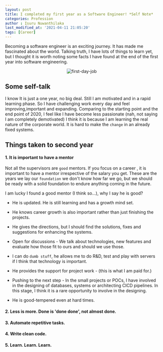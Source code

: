 ```yaml
---
layout: post
title: I completed my first year as a Software Engineer! *Self Note*
categories: Profession
author : Isuru Nuwanthilaka
last_modified_at: '2021-04-11 21:05:20'
tags: [Career]
---
```


Becoming a software engineer is an exciting journey. It has made me fascinated about the world. Talking truth, I have
lots of things to learn yet, but I thought it is worth noting some facts I have found at the end of the first year into
software engineering.

<p align="center">
  <img src="{{ site.url }}/assets/img/first-day-job.jpg" alt="first-day-job" style="float: center;" />
</p>

## Some self-talk

I know It is just a one year, no big deal. Still I am motivated and in a rapid learning phase. So I have challenging 
work every day and feel improving,important and expanding. Comparing to the starting point and the end point of 2020,
I feel like I have become less passionate (nah, not saying I am completely demotivated) I think it is because I am learning
the real nature of the corporate world. It is hard to make the `change` in an already fixed systems.

## Things taken to second year

#### 1. It is important to have a mentor

Not all the supervisors are `good` mentors. If you focus on a career , it is important to have a mentor irrespective of the
salary you get. These are the years we lay our `foundation` we don't know how far we go, but we should be ready with a
solid foundation to endure anything coming in the future.

I am lucky I found a good mentor (I think so...), why I say he is good?

* He is updated. He is still learning and has a growth mind set.

* He knows career growth is also important rather than just finishing the projects.

* He gives the directions, but I should find the solutions, fixes and suggestions for enhancing the systems.

* Open for discussions - We talk about technologies, new features and evaluate how those fit to ours and should we use those.

* I can do `dumb stuff`, he allows me to do R&D, test and play with servers if I think that technology is important.

* He provides the support for project work -  (this is what I am paid for.)

* Pushing to the next step - In the small projects or POCs, I have involved in the designing of databases, systems or architecting
CICD pipelines. In this stage, I think it is a rare opportunity to involve in the designing.
  
* He is good-tempered even at hard times.

#### 2. Less is more. Done is 'done done', not almost done.

#### 3. Automate repetitive tasks.

#### 4. Write clean code.

#### 5. Learn. Learn. Learn.
